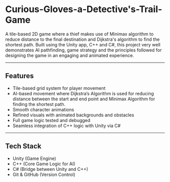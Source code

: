 # Curious-Gloves-a-Detective's-Trail-Game

A tile-based 2D game where a thief makes use of Minimax algorithm to reduce distance to the final destination and Dijkstra's algorithm to find the shortest path. Built using the Unity app, C++ and C#, this project very well demonstrates AI pathfinding, game strategy and the principles followed for designing the game in an engaging and animated experience.

-----
## Features

- Tile-based grid system for player movement
- AI-based movement where Dijkstra’s Algorithm is used for reducing distance between the start and end point and Minimax Algorithm for finding the shortest path.
- Smooth character animations 
- Refined visuals with animated backgrounds and obstacles
- Full game logic tested and debugged
- Seamless integration of C++ logic with Unity via C#

------
## Tech Stack

- Unity (Game Engine)
- C++ (Core Game Logic for AI)
- C# (Bridge between Unity and C++)
- Git & GitHub (Version Control)
